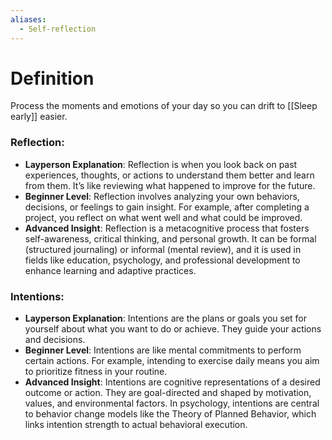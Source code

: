 ```yaml
---
aliases:
  - Self-reflection
---
```

# Definition

Process the moments and emotions of your day so you can drift to [[Sleep early]] easier.

### Reflection:

- **Layperson Explanation**: Reflection is when you look back on past experiences, thoughts, or actions to understand them better and learn from them. It’s like reviewing what happened to improve for the future.
- **Beginner Level**: Reflection involves analyzing your own behaviors, decisions, or feelings to gain insight. For example, after completing a project, you reflect on what went well and what could be improved.
- **Advanced Insight**: Reflection is a metacognitive process that fosters self-awareness, critical thinking, and personal growth. It can be formal (structured journaling) or informal (mental review), and it is used in fields like education, psychology, and professional development to enhance learning and adaptive practices.

### Intentions:
- **Layperson Explanation**: Intentions are the plans or goals you set for yourself about what you want to do or achieve. They guide your actions and decisions.
- **Beginner Level**: Intentions are like mental commitments to perform certain actions. For example, intending to exercise daily means you aim to prioritize fitness in your routine.
- **Advanced Insight**: Intentions are cognitive representations of a desired outcome or action. They are goal-directed and shaped by motivation, values, and environmental factors. In psychology, intentions are central to behavior change models like the Theory of Planned Behavior, which links intention strength to actual behavioral execution.